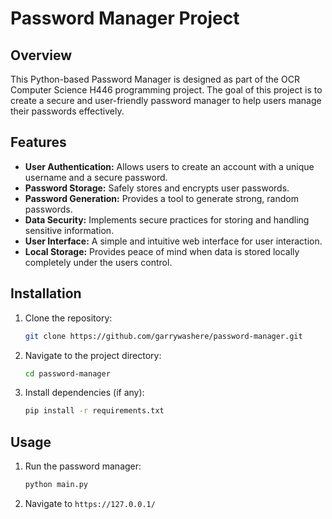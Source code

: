 # Password Manager Project
## Overview
This Python-based Password Manager is designed as part of the OCR Computer Science H446 programming project. The goal of this project is to create a secure and user-friendly password manager to help users manage their passwords effectively.

## Features
- **User Authentication:** Allows users to create an account with a unique username and a secure password.
- **Password Storage:** Safely stores and encrypts user passwords.
- **Password Generation:** Provides a tool to generate strong, random passwords.
- **Data Security:** Implements secure practices for storing and handling sensitive information.
- **User Interface:** A simple and intuitive web interface for user interaction.
- **Local Storage:** Provides peace of mind when data is stored locally completely under the users control.

<!-- ## Requirements
- Python 3.x
- Additional libraries -->

## Installation
1. Clone the repository:

   ```bash
   git clone https://github.com/garrywashere/password-manager.git
   ```

2. Navigate to the project directory:

   ```bash
   cd password-manager
   ```

3. Install dependencies (if any):

   ```bash
   pip install -r requirements.txt
   ```

## Usage
1. Run the password manager:

   ```bash
   python main.py
   ```

2. Navigate to `https://127.0.0.1/`